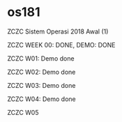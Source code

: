 # os181
ZCZC Sistem Operasi 2018 Awal (1)

ZCZC WEEK 00: DONE, DEMO: DONE

ZCZC W01: Demo done

ZCZC W02: Demo done

ZCZC W03: Demo done

ZCZC W04: Demo done

ZCZC W05
